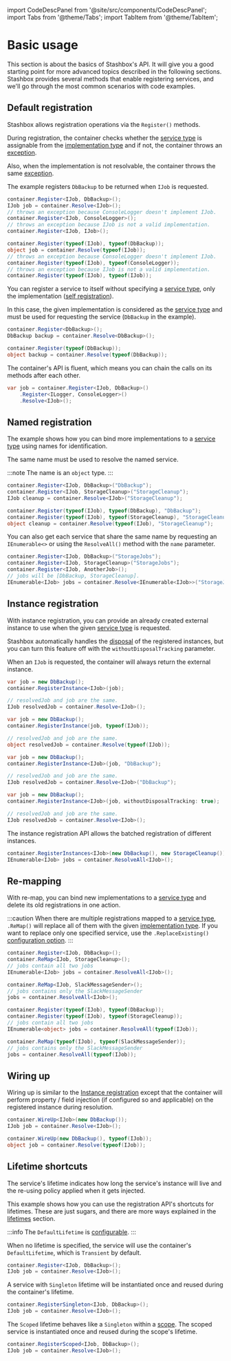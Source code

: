 import CodeDescPanel from '@site/src/components/CodeDescPanel';
import Tabs from '@theme/Tabs'; 
import TabItem from '@theme/TabItem';

# Basic usage

This section is about the basics of Stashbox's API. It will give you a good starting point for more advanced topics described in the following sections. 
Stashbox provides several methods that enable registering services, and we'll go through the most common scenarios with code examples.

## Default registration

<CodeDescPanel>
<div>

Stashbox allows registration operations via the `Register()` methods. 

During registration, the container checks whether the [service type](/docs/getting-started/glossary#service-type--implementation-type) is assignable from the [implementation type](/docs/getting-started/glossary#service-type--implementation-type) and if not, the container throws an [exception](/docs/diagnostics/validation#registration-validation). 

Also, when the implementation is not resolvable, the container throws the same [exception](/docs/diagnostics/validation#registration-validation).

The example registers `DbBackup` to be returned when `IJob` is requested.

</div>

<div>

<Tabs groupId="generic-runtime-apis">
<TabItem value="Generic API" label="Generic API">

```cs
container.Register<IJob, DbBackup>();
IJob job = container.Resolve<IJob>();
// throws an exception because ConsoleLogger doesn't implement IJob.
container.Register<IJob, ConsoleLogger>();
// throws an exception because IJob is not a valid implementation.
container.Register<IJob, IJob>();
```

</TabItem>
<TabItem value="Runtime type API" label="Runtime type API">

```cs
container.Register(typeof(IJob), typeof(DbBackup));
object job = container.Resolve(typeof(IJob));
// throws an exception because ConsoleLogger doesn't implement IJob.
container.Register(typeof(IJob), typeof(ConsoleLogger));
// throws an exception because IJob is not a valid implementation.
container.Register(typeof(IJob), typeof(IJob));
```

</TabItem>
</Tabs>
</div>
</CodeDescPanel>

<CodeDescPanel>
<div>

You can register a service to itself without specifying a [service type](/docs/getting-started/glossary#service-type--implementation-type), only the implementation ([self registration](/docs/getting-started/glossary#self-registration)). 

In this case, the given implementation is considered as the [service type](/docs/getting-started/glossary#service-type--implementation-type) and must be used for requesting the service (`DbBackup` in the example).

</div>
<div>
<Tabs groupId="generic-runtime-apis">
<TabItem value="Generic API" label="Generic API">

```cs
container.Register<DbBackup>();
DbBackup backup = container.Resolve<DbBackup>();
```

</TabItem>
<TabItem value="Runtime type API" label="Runtime type API">

```cs
container.Register(typeof(DbBackup));
object backup = container.Resolve(typeof(DbBackup));
```
</TabItem>
</Tabs>
</div>
</CodeDescPanel>

<CodeDescPanel>

<div>

The container's API is fluent, which means you can chain the calls on its methods after each other.

</div>
<div>

```cs
var job = container.Register<IJob, DbBackup>()
    .Register<ILogger, ConsoleLogger>()
    .Resolve<IJob>();
```

</div>
</CodeDescPanel>

## Named registration

<CodeDescPanel>

<div>

The example shows how you can bind more implementations to a [service type](/docs/getting-started/glossary#service-type--implementation-type) using names for identification. 

The same name must be used to resolve the named service.

:::note
The name is an `object` type.
:::

</div>
<div>

<Tabs groupId="generic-runtime-apis">
<TabItem value="Generic API" label="Generic API">

```cs
container.Register<IJob, DbBackup>("DbBackup");
container.Register<IJob, StorageCleanup>("StorageCleanup");
IJob cleanup = container.Resolve<IJob>("StorageCleanup");
```

</TabItem>
<TabItem value="Runtime type API" label="Runtime type API">

```cs
container.Register(typeof(IJob), typeof(DbBackup), "DbBackup");
container.Register(typeof(IJob), typeof(StorageCleanup), "StorageCleanup");
object cleanup = container.Resolve(typeof(IJob), "StorageCleanup");
```

</TabItem>
</Tabs>
</div>
</CodeDescPanel>

<CodeDescPanel>
<div>

You can also get each service that share the same name by requesting an `IEnumerable<>` or using the `ResolveAll()` method with the `name` parameter.

</div>
<div>

```cs
container.Register<IJob, DbBackup>("StorageJobs");
container.Register<IJob, StorageCleanup>("StorageJobs");
container.Register<IJob, AnotherJob>();
// jobs will be [DbBackup, StorageCleanup].
IEnumerable<IJob> jobs = container.Resolve<IEnumerable<IJob>>("StorageJobs");
```

</div>
</CodeDescPanel>

## Instance registration

<CodeDescPanel>
<div>

With instance registration, you can provide an already created external instance to use when the given [service type](/docs/getting-started/glossary#service-type--implementation-type) is requested.

Stashbox automatically handles the [disposal](/docs/guides/scopes#disposal) of the registered instances, but you can turn this feature off with the `withoutDisposalTracking` parameter.

When an `IJob` is requested, the container will always return the external instance.

</div>
<div>
<Tabs groupId="generic-runtime-apis">
<TabItem value="Generic API" label="Generic API">

```cs
var job = new DbBackup();
container.RegisterInstance<IJob>(job);

// resolvedJob and job are the same.
IJob resolvedJob = container.Resolve<IJob>();
```

</TabItem>
<TabItem value="Runtime type API" label="Runtime type API">

```cs
var job = new DbBackup();
container.RegisterInstance(job, typeof(IJob));

// resolvedJob and job are the same.
object resolvedJob = container.Resolve(typeof(IJob));
```

</TabItem>
<TabItem value="Named" label="Named">

```cs
var job = new DbBackup();
container.RegisterInstance<IJob>(job, "DbBackup");

// resolvedJob and job are the same.
IJob resolvedJob = container.Resolve<IJob>("DbBackup");
```

</TabItem>
<TabItem value="No dispose" label="No dispose">

```cs
var job = new DbBackup();
container.RegisterInstance<IJob>(job, withoutDisposalTracking: true);

// resolvedJob and job are the same.
IJob resolvedJob = container.Resolve<IJob>();
```

</TabItem>
</Tabs>
</div>
</CodeDescPanel>

<CodeDescPanel>
<div>

The instance registration API allows the batched registration of different instances.

</div>
<div>

```cs
container.RegisterInstances<IJob>(new DbBackup(), new StorageCleanup());
IEnumerable<IJob> jobs = container.ResolveAll<IJob>();
```

</div>
</CodeDescPanel>

## Re-mapping

<CodeDescPanel>

<div>

With re-map, you can bind new implementations to a [service type](/docs/getting-started/glossary#service-type--implementation-type) and delete its old registrations in one action. 

:::caution
When there are multiple registrations mapped to a [service type](/docs/getting-started/glossary#service-type--implementation-type), `.ReMap()` will replace all of them with the given [implementation type](/docs/getting-started/glossary#service-type--implementation-type). If you want to replace only one specified service, use the `.ReplaceExisting()` [configuration option](/docs/configuration/registration-configuration#replace).
:::

</div>
<div>

<Tabs groupId="generic-runtime-apis">
<TabItem value="Generic API" label="Generic API">

```cs
container.Register<IJob, DbBackup>();
container.ReMap<IJob, StorageCleanup>();
// jobs contain all two jobs
IEnumerable<IJob> jobs = container.ResolveAll<IJob>();

container.ReMap<IJob, SlackMessageSender>();
// jobs contains only the SlackMessageSender
jobs = container.ResolveAll<IJob>();
```

</TabItem>
<TabItem value="Runtime type API" label="Runtime type API">

```cs
container.Register(typeof(IJob), typeof(DbBackup));
container.Register(typeof(IJob), typeof(StorageCleanup));
// jobs contain all two jobs
IEnumerable<object> jobs = container.ResolveAll(typeof(IJob));

container.ReMap(typeof(IJob), typeof(SlackMessageSender));
// jobs contains only the SlackMessageSender
jobs = container.ResolveAll(typeof(IJob));
```

</TabItem>
</Tabs>
</div>
</CodeDescPanel>

## Wiring up
<CodeDescPanel>

<div>

Wiring up is similar to the [Instance registration](#instance-registration) except that the container will perform property / field injection (if configured so and applicable) on the registered instance during resolution.

</div>
<div>

<Tabs groupId="generic-runtime-apis">
<TabItem value="Generic API" label="Generic API">

```cs
container.WireUp<IJob>(new DbBackup());
IJob job = container.Resolve<IJob>();
```

</TabItem>
<TabItem value="Runtime type API" label="Runtime type API">

```cs
container.WireUp(new DbBackup(), typeof(IJob));
object job = container.Resolve(typeof(IJob));
```

</TabItem>
</Tabs>
</div>
</CodeDescPanel>

## Lifetime shortcuts
<CodeDescPanel>

<div>
The service's lifetime indicates how long the service's instance will live and the re-using policy applied when it gets injected.

This example shows how you can use the registration API's shortcuts for lifetimes. These are just sugars, and there are more ways explained in the [lifetimes](/docs/guides/lifetimes) section.

:::info
The `DefaultLifetime` is [configurable](/docs/guides/lifetimes#default-lifetime).
:::

</div>
<div>

<Tabs groupId="generic-runtime-apis">
<TabItem value="Default" label="Default">

When no lifetime is specified, the service will use the container's `DefaultLifetime`, which is `Transient` by default.

```cs
container.Register<IJob, DbBackup>();
IJob job = container.Resolve<IJob>();
```

</TabItem>
<TabItem value="Singleton" label="Singleton">

A service with `Singleton` lifetime will be instantiated once and reused during the container's lifetime.
```cs
container.RegisterSingleton<IJob, DbBackup>();
IJob job = container.Resolve<IJob>();
```

</TabItem>
<TabItem value="Scoped" label="Scoped">

The `Scoped` lifetime behaves like a `Singleton` within a [scope](/docs/guides/scopes). 
The scoped service is instantiated once and reused during the scope's lifetime.
```cs
container.RegisterScoped<IJob, DbBackup>();
IJob job = container.Resolve<IJob>();
```

</TabItem>
</Tabs>
</div>
</CodeDescPanel>